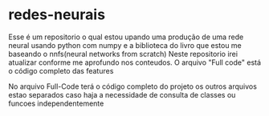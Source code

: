 # redes-neurais
Esse é um repositorio o qual estou upando uma produção de uma rede neural usando python com numpy e a biblioteca do livro que estou me baseando o nnfs(neural networks from 
scratch)
Neste repositorio irei atualizar conforme me aprofundo nos conteudos. O arquivo "Full code" está o código completo das features

No arquivo Full-Code terá o código completo do projeto os outros arquivos estao separados caso haja a necessidade de consulta de classes ou funcoes independentemente
